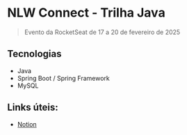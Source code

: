 # NLW Connect - Trilha Java

> Evento da RocketSeat de 17 a 20 de fevereiro de 2025

## Tecnologias

- Java
- Spring Boot / Spring Framework
- MySQL

## Links úteis:

- [Notion](https://efficient-sloth-d85.notion.site/NLW-Connect-337b47bcef1640fc9a536f66dd45d8f1)
